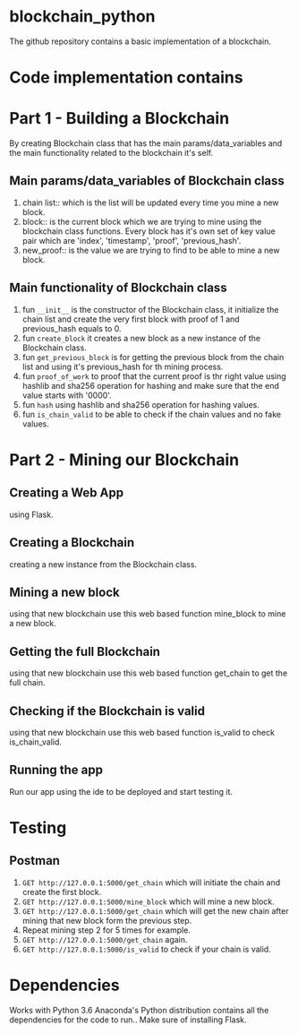# blockchain_python
The github repository contains a basic implementation of a blockchain.

# Code implementation contains

# Part 1 - Building a Blockchain
By creating Blockchain class that has the main params/data_variables and the main functionality related to the blockchain it's self.

## Main params/data_variables of Blockchain class
1. chain list:: which is the list will be updated every time you mine a new block.
2. block:: is the current block which we are trying to mine using the blockchain class functions. Every block has it's own set of key value pair which are 'index', 'timestamp', 'proof', 'previous_hash'.  
3. new_proof:: is the value we are trying to find to be able to mine a new block.

## Main functionality of Blockchain class
1. fun `__init__` is the constructor of the Blockchain class, it initialize the chain list and create the very first block with proof of 1 and previous_hash equals to 0.
2. fun `create_block` it creates a new block as a new instance of the Blockchain class.
3. fun `get_previous_block` is for getting the previous block from the chain list and using it's previous_hash for th mining process.
4. fun `proof_of_work` to proof that the current proof is thr right value using hashlib and sha256 operation for hashing and make sure that the end value starts with '0000'.
5. fun `hash` using hashlib and sha256 operation for hashing values.
6. fun `is_chain_valid` to be able to check if the chain values and no fake values.

# Part 2 - Mining our Blockchain

## Creating a Web App
using Flask.

## Creating a Blockchain
creating a new instance from the Blockchain class.

## Mining a new block
using that new blockchain use this web based function mine_block to mine a new block.

## Getting the full Blockchain
using that new blockchain use this web based function get_chain to get the full chain.

## Checking if the Blockchain is valid
using that new blockchain use this web based function is_valid to check is_chain_valid.

## Running the app
Run our app using the ide to be deployed and start testing it.

# Testing
## Postman
1. `GET http://127.0.0.1:5000/get_chain` which will initiate the chain and create the first block.
2. `GET http://127.0.0.1:5000/mine_block` which will mine a new block.
3. `GET http://127.0.0.1:5000/get_chain` which will get the new chain after mining that new block form the previous step.
4. Repeat mining step 2 for 5 times for example.
5. `GET http://127.0.0.1:5000/get_chain` again.
6. `GET http://127.0.0.1:5000/is_valid` to check if your chain is valid.

# Dependencies
Works with Python 3.6
Anaconda's Python distribution contains all the dependencies for the code to run..
Make sure of installing Flask.
